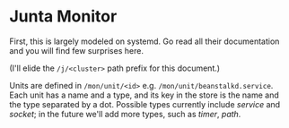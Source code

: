 Junta Monitor
=============

First, this is largely modeled on systemd. Go read all their documentation and
you will find few surprises here.

(I'll elide the `/j/<cluster>` path prefix for this document.)

Units are defined in `/mon/unit/<id>` e.g. `/mon/unit/beanstalkd.service`.
Each unit has a name and a type, and its key in the store is the name and the
type separated by a dot. Possible types currently include *service* and
*socket*; in the future we'll add more types, such as *timer*, *path*.

